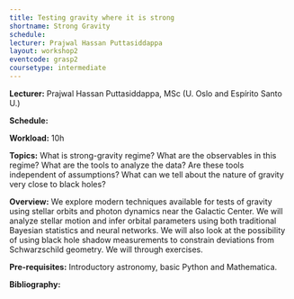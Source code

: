 ```yaml
---
title: Testing gravity where it is strong
shortname: Strong Gravity
schedule: 
lecturer: Prajwal Hassan Puttasiddappa
layout: workshop2
eventcode: grasp2
coursetype: intermediate
---
```


**Lecturer:** Prajwal Hassan Puttasiddappa, MSc (U. Oslo and Espírito Santo U.)

**Schedule:** 

**Workload:** 10h

**Topics:** What is strong-gravity regime? What are the observables in this regime? What are the tools to analyze the data? Are these tools independent of assumptions? What can we tell about the nature of gravity very close to black holes?

**Overview:** We explore modern techniques available for tests of gravity using stellar orbits and photon dynamics near the Galactic Center. We will analyze stellar motion and infer orbital parameters using both traditional Bayesian statistics and neural networks. We will also look at the possibility of using black hole shadow measurements to constrain deviations from Schwarzschild geometry. We will through exercises.

**Pre-requisites:** Introductory astronomy, basic Python and Mathematica.


**Bibliography:**

